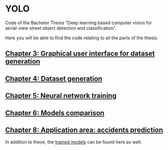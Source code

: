 # YOLO
Code of the Bachelor Thesis "Deep learning based computer vision for aerial-view street object detection and classification".

Here you will be able to find the code relating to all the parts of the thesis:

## [Chapter 3: Graphical user interface for dataset generation](GUI)
## [Chapter 4: Dataset generation](DataGeneration) 
## [Chapter 5: Neural network training](NetworkTraining) 
## [Chapter 6: Models comparison](ModelsComparison) 
## [Chapter 8: Application area: accidents prediction](AccidentsPrediction) 

In addition to these, the [trained models](NetworkTraining/models) can be found here as well. 
